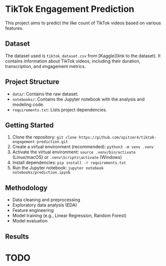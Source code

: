 # TikTok Engagement Prediction

This project aims to predict the like count of TikTok videos based on various features.

## Dataset

The dataset used is `tiktok_dataset.csv` from [Kaggle](link to the dataset).  It contains information about TikTok videos, including their duration, transcription, and engagement metrics.

## Project Structure

* `data/`: Contains the raw dataset.
* `notebooks/`: Contains the Jupyter notebook with the analysis and modeling code.
* `requirements.txt`: Lists project dependencies.

## Getting Started

1. Clone the repository: `git clone https://github.com/spitzer4/tiktok-engagement-prediction.git`
2. Create a virtual environment (recommended): `python3 -m venv .venv`
3. Activate the virtual environment: `source .venv/bin/activate` (Linux/macOS) or `.venv\Scripts\activate` (Windows)
4. Install dependencies: `pip install -r requirements.txt`
5. Run the Jupyter notebook: `jupyter notebook notebooks/prediction.ipynb`

## Methodology

* Data cleaning and preprocessing
* Exploratory data analysis (EDA)
* Feature engineering
* Model training (e.g., Linear Regression, Random Forest)
* Model evaluation

## Results

# TODO

